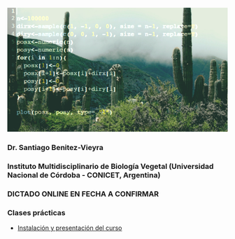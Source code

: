 ![fig1](/images/cactus.png)


### Dr. Santiago Benitez-Vieyra
### Instituto Multidisciplinario de Biología Vegetal (Universidad Nacional de Córdoba - CONICET, Argentina)

### DICTADO ONLINE EN FECHA A CONFIRMAR 

### Clases prácticas   

+ [Instalación y presentación del curso](santiagombv.github.io/cursoR/instalacion/instalacion.html)   
